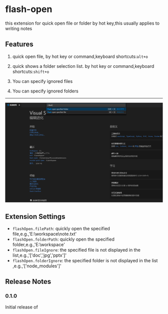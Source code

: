 # flash-open

this extension for quick open file or folder by hot key,this usually applies to writing notes

## Features

1. quick open file, by hot key or command,keyboard shortcuts:`alt+o`
	
1. quick shows a folder selection list. by hot key or command,keyboard shortcuts:`shift+o`
	
1. You can specify ignored files
    
1. You can specify ignored folders

-----------------------------------

![](image/f1.png)

## Extension Settings

* `flashOpen.filePath`: quickly open the specified file,e.g.,'E:\workspace\note.txt'
* `flashOpen.folderPath`: quickly open the specified folder,e.g.,'E:\workspace'
* `flashOpen.fileIgnore`: the specified file is not displayed in the list,e.g.,'['doc','jpg','pptx']'
* `flashOpen.folderIgnore`: the specified folder is not displayed in the list ,e.g.,'['node_modules']'

## Release Notes

### 0.1.0

Initial release of
